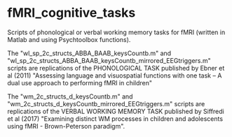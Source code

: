 # fMRI_cognitive_tasks
Scripts of phonological or verbal working memory tasks for fMRI (written in Matlab and using Psychtoolbox functions).

The "wl_sp_2c_structs_ABBA_BAAB_keysCountb.m" and "wl_sp_2c_structs_ABBA_BAAB_keysCountb_mirrored_EEGtriggers.m" scripts are replications of the PHONOLOGICAL TASK published by Ebner et al (2011) "Assessing language and visuospatial functions with one task – A dual use approach to performing fMRI in children"

The "wm_2c_structs_d_keysCountb.m" and "wm_2c_structs_d_keysCountb_mirrored_EEGtriggers.m" scripts are replications of the VERBAL WORKING MEMORY TASK published by 
Siffredi et al (2017) "Examining distinct WM processes in children and adolescents using fMRI - Brown-Peterson paradigm".
